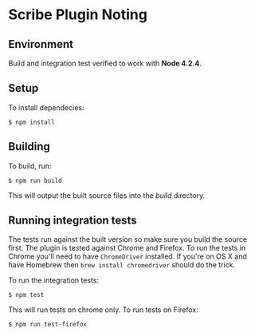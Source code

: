 # Scribe Plugin Noting

## Environment

Build and integration test verified to work with **Node 4.2.4**.

## Setup
To install dependecies:

`$ npm install`


## Building

To build, run:

`$ npm run build`

This will output the built source files into the _build_ directory.


## Running integration tests
The tests run against the built version so make sure you build the source first.
The plugin is tested against Chrome and Firefox. To run the tests in Chrome you'll need
to have `ChromeDriver` installed. If you're on OS X and have Homebrew then `brew install chromedriver` should do the trick.

To run the integration tests:

`$ npm test`

This will run tests on chrome only. To run tests on Firefox:

`$ npm run test-firefox`
